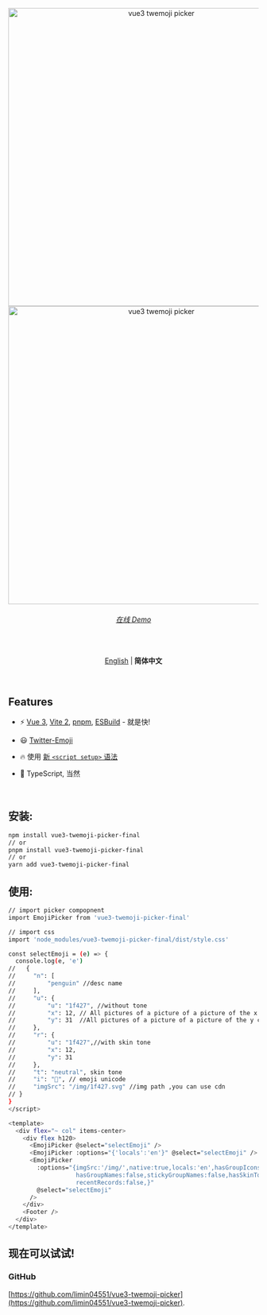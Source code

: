 <p align='center'>

  <img src='https://s1.ax1x.com/2022/05/24/XPBPIO.png' alt='vue3 twemoji picker' width='600'/>
  <img src='https://s1.ax1x.com/2022/05/24/XPBZQA.png' alt='vue3 twemoji picker' width='600'/>
</p>

<h6 align='center'>
<a href="https://vue3-twemoji-picker.netlify.app/">在线 Demo</a>
</h6>

<br>

<p align='center'>
<a href="https://github.com/limin04551/vue3-twemoji-picker/blob/main/README.md">English</a> |<b> 简体中文</b>
<!-- Contributors: Thanks for geting interested, however we DON'T accept new transitions to the README, thanks. -->
</p>
<br>

## Features

- ⚡️ [Vue 3](https://github.com/vuejs/vue-next), [Vite 2](https://github.com/vitejs/vite), [pnpm](https://pnpm.js.org/), [ESBuild](https://github.com/evanw/esbuild) - 就是快!

- 😃 [Twitter-Emoji](https://github.com/twitter/twemoji)

- 🔥 使用 [新 `<script setup>` 语法](https://github.com/vuejs/rfcs/pull/227)

- 🦾 TypeScript, 当然
<br>

## 安装:
```bash
npm install vue3-twemoji-picker-final
// or
pnpm install vue3-twemoji-picker-final
// or
yarn add vue3-twemoji-picker-final
```

## 使用:
```bash
// import picker compopnent
import EmojiPicker from 'vue3-twemoji-picker-final'

// import css
import 'node_modules/vue3-twemoji-picker-final/dist/style.css'

const selectEmoji = (e) => {
  console.log(e, 'e')
//   {
//     "n": [
//         "penguin" //desc name
//     ],
//     "u": {
//         "u": "1f427", //without tone
//         "x": 12, // All pictures of a picture of a picture of the x coordinates
//         "y": 31  //All pictures of a picture of a picture of the y coordinates
//     },
//     "r": {
//         "u": "1f427",//with skin tone
//         "x": 12,
//         "y": 31
//     },
//     "t": "neutral", skin tone
//     "i": "🐧", // emoji unicode
//     "imgSrc": "/img/1f427.svg" //img path ,you can use cdn
// }
}
</script>

<template>
  <div flex="~ col" items-center>
    <div flex h120>
      <EmojiPicker @select="selectEmoji" />
      <EmojiPicker :options="{'locals':'en'}" @select="selectEmoji" />
      <EmojiPicker
        :options="{imgSrc:'/img/',native:true,locals:'en',hasGroupIcons:true,hasSearch:false,
                   hasGroupNames:false,stickyGroupNames:false,hasSkinTones:false,
                   recentRecords:false,}"
        @select="selectEmoji"
      />
    </div>
    <Footer />
  </div>
</template>

```


## 现在可以试试!

### GitHub 

[https://github.com/limin04551/vue3-twemoji-picker](https://github.com/limin04551/vue3-twemoji-picker).




